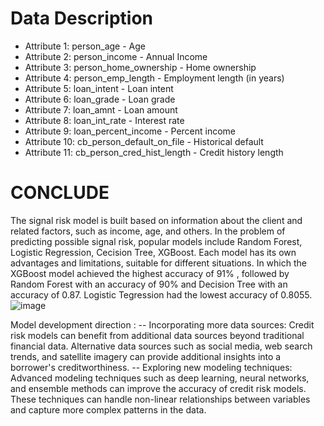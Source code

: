 # Data Description
- Attribute 1: person_age - Age
- Attribute 2: person_income - Annual Income
- Attribute 3: person_home_ownership - Home ownership
- Attribute 4: person_emp_length - Employment length (in years)
- Attribute 5: loan_intent - Loan intent
- Attribute 6: loan_grade - Loan grade
- Attribute 7: loan_amnt - Loan amount
- Attribute 8: loan_int_rate - Interest rate
- Attribute 9: loan_percent_income - Percent income
- Attribute 10: cb_person_default_on_file - Historical default
- Attribute 11: cb_person_cred_hist_length - Credit history length

# CONCLUDE
The signal risk model is built based on information about the client and related factors, such as
income, age, and others. In the problem of predicting possible signal risk, popular models include
Random Forest, Logistic Regression, Cecision Tree, XGBoost. Each model has its own
advantages and limitations, suitable for different situations. In which the XGBoost model
achieved the highest accuracy of 91% , followed by Random Forest with an accuracy of 90%
and Decision Tree with an accuracy of 0.87. Logistic Tegression had the lowest accuracy of
0.8055.
![image](https://github.com/royal317/Credit-Risk/assets/152999544/0d55e07d-eb31-43fd-a170-00166da00282)

Model development direction :
-- Incorporating more data sources: Credit risk models can benefit from additional data
sources beyond traditional financial data. Alternative data sources such as social media,
web search trends, and satellite imagery can provide additional insights into a borrower's
creditworthiness.
-- Exploring new modeling techniques: Advanced modeling techniques such as deep
learning, neural networks, and ensemble methods can improve the accuracy of credit risk
models. These techniques can handle non-linear relationships between variables and
capture more complex patterns in the data.
